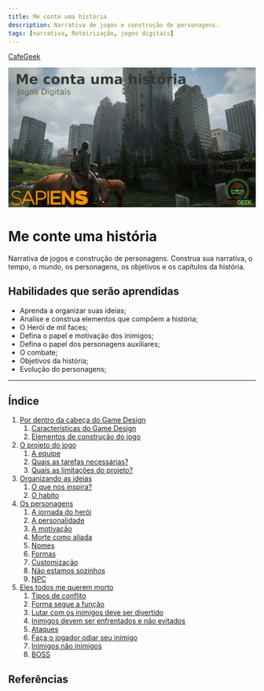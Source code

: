 ```yaml
---
title: Me conte uma história
description: Narrativa de jogos e construção de personagens.
tags: [narrativa, Roteirização, jogos digitais]
---
```

[CafeGeek](http:cafegeek.eti.br)

![introducao_me_conta_uma_historia](imagens/introducao_me_conta_uma_historia.jpg)

# Me conte uma história
Narrativa de jogos e construção de personagens. Construa sua narrativa, o tempo, o mundo, os personagens, os objetivos e os capítulos da história.
## Habilidades que serão aprendidas  
- Aprenda a organizar suas ideias;    
- Analise e construa elementos que compõem a história;      
- O Herói de mil faces;     
- Defina o papel e motivação dos inimigos;   
- Defina o papel dos personagens auxiliares;    
- O combate;    
- Objetivos da história;      
- Evolução do personagens;  
---
## Índice
1. [Por dentro da cabeça do Game Design](#1)    
    1. [Características do Game Design](#1.1)
    1. [Elementos de construção do jogo](#1.1)
1. [O projeto do jogo](#2)    
    1. [A equipe](#2)
    1. [Quais as tarefas necessárias?](#2)
    1. [Quais as limitações do projeto?](#2)
1. [Organizando as ideias](#1)
    1. [O que nos inspira?](#1)
    1. [O habito](#1)
1. [Os personagens](#2)
    1. [A jornada do herói](#)
    1. [A personalidade](#)
    1. [A motivação](#)
    1. [Morte como aliada](#)
    1. [Nomes](#)
    1. [Formas](#)
    1. [Customização](#)
    1. [Não estamos sozinhos](#)
    1. [NPC](#)
1. [Eles todos me querem morto](#1)
    1. [Tipos de conflito](#)
    1. [Forma segue a função](#)
    1. [Lutar com os inimigos deve ser divertido](#)
    1. [Inimigos devem ser enfrentados e não evitados](#)
    1. [Ataques](#)
    1. [Faça o jogador odiar seu inimigo](#)
    1. [Inimigos não inimigos](#)
    1. [BOSS](#)

## Referências
